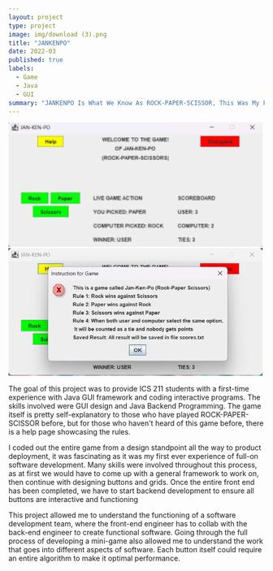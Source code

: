 ```yaml
---
layout: project
type: project
image: img/download (3).png
title: "JANKENPO"
date: 2022-03
published: true
labels:
  - Game
  - Java
  - GUI
summary: "JANKENPO Is What We Know As ROCK-PAPER-SCISSOR, This Was My First Ever Java GUI Program!"
---
```


<div class="text-center p-4">
  <img width="500px" src="../img/JANKENPO UI.png" class="img-thumbnail" >
  <img width="500px" src="../img/JANKENPO HELP PAGE.png" class="img-thumbnail" >
</div>

The goal of this project was to provide ICS 211 students with a first-time experience with Java GUI framework and coding interactive programs. The skills involved were GUI design and Java Backend Programming. The game itself is pretty self-explanatory to those who have played ROCK-PAPER-SCISSOR before, but for those who haven't heard of this game before, there is a help page showcasing the rules. 

I coded out the entire game from a design standpoint all the way to product deployment, it was fascinating as it was my first ever experience of full-on software development. Many skills were involved throughout this process, as at first we would have to come up with a general framework to work on, then continue with designing buttons and grids. Once the entire front end has been completed, we have to start backend development to ensure all buttons are interactive and functioning

This project allowed me to understand the functioning of a software development team, where the front-end engineer has to collab with the back-end engineer to create functional software. Going through the full process of developing a mini-game also allowed me to understand the work that goes into different aspects of software. Each button itself could require an entire algorithm to make it optimal performance. 
